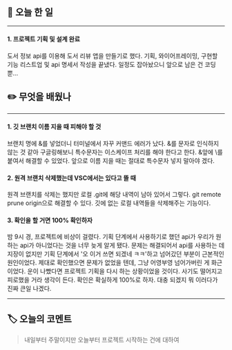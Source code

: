 ## 📅 오늘 한 일
---
#### 1. 프로젝트 기획 및 설계 완료
도서 정보 api를 이용해 도서 리뷰 앱을 만들기로 했다.
기획, 와이어프레이밍, 구현할 기능 리스트업 및 api 명세서 작성을 끝냈다. 
일정도 잡아놨으니 앞으로 남은 건 코딩뿐...

## ✏️ 무엇을 배웠나
---
#### 1. 깃 브랜치 이름 지을 때 피해야 할 것
브랜치 명에 &를 넣었더니 터미널에서 자꾸 커맨드 에러가 났다. &를 문자로 인식하지 않는 것 같아 구글링해보니 특수문자는 이스케이프 처리를 해야 한다고 한다. &앞에 \를 붙여서 해결할 수 있었다. 앞으로 이름 지을 때는 절대로 특수문자 넣지 말아야 겠다.

#### 2. 원격 브랜치 삭제했는데 VSC에서는 있다고 뜰 때
원격 브랜치를 삭제는 했지만 로컬 .git에 해당 내역이 남아 있어서 그렇다. git remote prune origin으로 해결할 수 있다. 깃에 없는 로컬 내역들을 삭제해주는 기능이다.

#### 3. 확인을 할 거면 100% 확인하자
밤 9시 경, 프로젝트에 비상이 걸렸다. 기획 단계에서 사용하기로 했던 api가 우리가 원하는 api가 아니었다는 것을 너무 늦게 알게 됐다. 문제는 해결되어서 api를 사용하는 데 지장이 없지만 기획 단계에서 '오 이거 쓰면 되겠네 ㅋㅋ'하고 넘어갔던 부분이 근본적인 원인이었다. 제대로 확인했으면 문제가 없었을 텐데, 그냥 어영부영 넘어가버린 게 화근이었다. 운이 나빴다면 프로젝트 기획을 다시 하는 상황이었을 것이다. 사기도 떨어지고 피로했을 거라 생각이 든다. 확인은 확실하게 100%로 하자. 대충 되겠지 뭐 이러다가 진짜 큰일 나겠다.

---
## 🏷️ 오늘의 코멘트
> 내일부터 주말이지만 오늘부터 프로젝트 시작하는 건에 대하여 